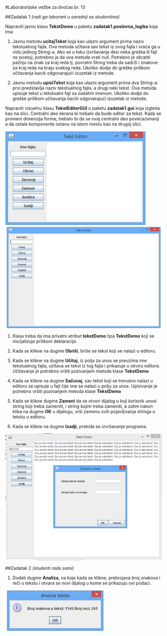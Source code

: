 #Laboratorijske vežbe za dvočas br. 13

##Zadatak 1
*(radi ga laborant u saradnji sa studentima)*

Napraviti javnu klasu **TekstDemo** u paketu **zadatak1.poslovna_logika** koja ima:

1. Javnu metodu **ucitajTekst** koja kao ulazni argument prima naziv tekstualnog fajla. Ova metoda učitava
sav tekst iz ovog fajla i vraća ga u vidu jednog String-a. Ako se u toku izvršavanja desi neka
greška ili fajl ne postoji, potrebno je da ova metoda vrati null. Potrebno je obratiti pažnju na
znak za kraj reda tj. povratni String treba da sadrži i znakove za kraj reda na kraju svakog
reda. Ukoliko dodje do greške prilikom učitavanja baciti odgovarajući izuzetak iz metode.

2. Javnu metodu **upisiTekst** koja kao ulazni argument prima dva String-a: prvi predstavlja naziv
tekstualnog fajla, a drugi neki tekst. Ova metoda upisuje tekst u tekstualni fajl sa zadatim
imenom. Ukoliko dodje do greške prilikom učitavanja baciti odgovarajući izuzetak iz metode.

Napraviti vizuelnu klasu **TekstEditorGUI** u paketu **zadatak1.gui** koja izgleda kao na
slici. Centralni deo ekrana bi trebalo da bude editor za tekst. Kada se promeni dimenzija forme,
trebalo bi da se ovaj centralni deo poveća/smanji a da ostale komponente ostanu na istom mestu kao na drugoj slici.

![Editor Gui](../images/editor-gui1.png)
![Editor Gui](../images/editor-gui2.png)

1. Klasa treba da ima privatni atribut **tekstDemo** tipa **TekstDemo** koji se inicijalizuje prilikom deklaracije.

2. Kada se klikne na dugme **Obriši**, briše se tekst koji se nalazi u editoru. 

3. Kada se klikne na dugme **Učitaj**, iz polja za unos se preuzima ime tekstualnog fajla, učitava se tekst iz tog fajla i prikazuje u okviru editora. Učitavanje je potrebno vršiti pozivanjem metoda klase **TekstDemo**

4. Kada se klikne na dugme **Sačuvaj**, sav tekst koji se trenutno nalazi u editoru se upisuje u fajl čije ime se nalazi u polju za unos. Upisivanje je potrebno vršiti pozivanjem metoda klase **TekstDemo** 

5. Kada se klikne dugme **Zameni** da se otvori dijalog u koji korisnik unosi string koji treba zameniti, i string kojim treba zameniti, a zatim nakon klika na dugme **OK** u dijalogu, vrši zamenu svih pojavljivanja stringa u tekstu u editoru.

6. Kada se klikne na dugme **Izadji**, prekida se izvršavanje programa.

![Dialog zamena](../images/zamena-dialog.png)


##Zadatak 2
*(studenti rade sami)*

1. Dodati dugme **Analiza**, na koje kada se klikne, prebrojava broj znakova i reči u tekstu i otvara se novi dijalog u kome se
prikazuju ovi podaci. 

![Dialog analiza](../images/analiza.png)